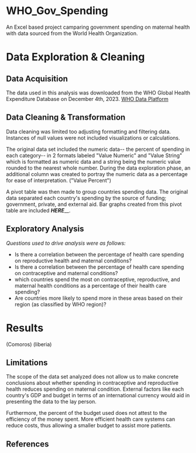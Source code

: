 # WHO_Gov_Spending
An Excel based project camparing government spending on maternal health with data sourced from the World Health Organization.


# Data Exploration & Cleaning


## Data Acquisition

The data used in this analysis was downloaded from the WHO Global Health Expenditure Database on December 4th, 2023. [WHO Data Platform](https://platform.who.int/data/maternal-newborn-child-adolescent-ageing)


## Data Cleaning & Transformation

Data cleaning was limited too adjusting formatting and filtering data. Instances of null values were not included visualizations or calculations.  

The original data set included the numeric data-- the percent of spending in each category-- in 2 formats  labeled "Value Numeric"  and  "Value String" which is formatted as numeric data and a string being the numeric value rounded to the nearest whole number.  During the data exploration phase, an additional column was created to portray the numeric data as a percentage for ease of interpretation. ("Value Percent")

A pivot table was then made to group countries spending data. The original data separated each country's spending by the source of funding; government, private, and external aid. Bar graphs created from this pivot table are included ___HERE_____.


## Exploratory Analysis
*Questions used to drive analysis were as follows:*</br>
- Is there a correlation between the percentage of health care spending on reproductive health and maternal conditions?</br>
- Is there a correlation between the percentage of health care spending on contraceptive and maternal conditions?</br>
- which countries spend the most on contraceptive, reproductive, and maternal health conditions as a percentage of their health care spending?</br>
- Are countries more likely to spend more in these areas based on their region (as classified by WHO region)? </br>



# Results 
(Comoros)
(liberia)

## Limitations
The scope of the data set analyzed does not allow us to make concrete conclusions about whether spending in contraceptive and reproductive health reduces spending on maternal condition. External factors like each country's GDP and budget in terms of an international currency would aid in presenting the data to the lay person. 

Furthermore, the percent of the budget used does not attest to the efficiency of the money spent. More efficient health care systems can reduce costs, thus allowing a smaller budget to assist more patients.

## References
